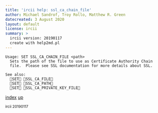 ```yaml
---
title: 'ircii help: ssl_ca_chain_file'
author: Michael Sandrof, Troy Rollo, Matthew R. Green
datecreated: 3 August 2020
layout: default
license: ircii
summary: >
  ircii version: 20190117
  create with help2md.pl
---
```

```
Usage: SET SSL_CA_CHAIN_FILE <path>
  Sets the path of the file to use as Certificate Authority Chain
  file.  Please see SSL documentation for more details about SSL.

See also:
  SET SSL_CA_FILE
  SET SSL_CA_PATH
  SET SSL_CA_PRIVATE_KEY_FILE
```

[index](index.html)
[up](..)

<small> ircii 20190117 </small>
